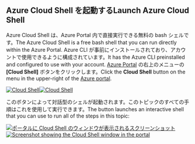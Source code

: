 ## <a name="launch-azure-cloud-shell"></a><span data-ttu-id="77b54-101">Azure Cloud Shell を起動する</span><span class="sxs-lookup"><span data-stu-id="77b54-101">Launch Azure Cloud Shell</span></span>

<span data-ttu-id="77b54-102">Azure Cloud Shell は、Azure Portal 内で直接実行できる無料の bash シェルです。</span><span class="sxs-lookup"><span data-stu-id="77b54-102">The Azure Cloud Shell is a free bash shell that you can run directly within the Azure Portal.</span></span> <span data-ttu-id="77b54-103">Azure CLI が事前にインストールされており、アカウントで使用できるように構成されています。</span><span class="sxs-lookup"><span data-stu-id="77b54-103">It has the Azure CLI preinstalled and configured to use with your account.</span></span> <span data-ttu-id="77b54-104">[Azure Portal](https://portal.azure.com) の右上のメニューの **[Cloud Shell]** ボタンをクリックします。</span><span class="sxs-lookup"><span data-stu-id="77b54-104">Click the **Cloud Shell** button on the menu in the upper-right of the [Azure portal](https://portal.azure.com).</span></span>

<span data-ttu-id="77b54-105">[![Cloud Shell](../media/cloud-shell-try-it/cloud-shell-menu.png)](https://portal.azure.com)</span><span class="sxs-lookup"><span data-stu-id="77b54-105">[![Cloud Shell](../media/cloud-shell-try-it/cloud-shell-menu.png)](https://portal.azure.com)</span></span>

<span data-ttu-id="77b54-106">このボタンによって対話型のシェルが起動されます。このトピックのすべての手順はこれを使用して実行できます。</span><span class="sxs-lookup"><span data-stu-id="77b54-106">The button launches an interactive shell that you can use to run all of the steps in this topic:</span></span>

<span data-ttu-id="77b54-107">[![ポータルに Cloud Shell のウィンドウが表示されるスクリーンショット](../media/cloud-shell-try-it/cloud-shell-safari.png)](https://portal.azure.com)</span><span class="sxs-lookup"><span data-stu-id="77b54-107">[![Screenshot showing the Cloud Shell window in the portal](../media/cloud-shell-try-it/cloud-shell-safari.png)](https://portal.azure.com)</span></span>